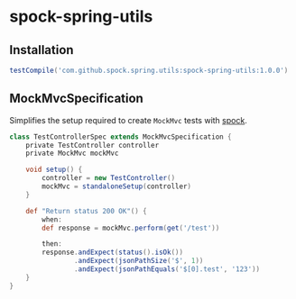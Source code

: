 # spock-spring-utils

## Installation
```groovy
testCompile('com.github.spock.spring.utils:spock-spring-utils:1.0.0')
```

## MockMvcSpecification

Simplifies the setup required to create `MockMvc` tests with [spock](http://spockframework.org/).

```groovy
class TestControllerSpec extends MockMvcSpecification {
    private TestController controller
    private MockMvc mockMvc

    void setup() {
        controller = new TestController()
        mockMvc = standaloneSetup(controller)
    }

    def "Return status 200 OK"() {
        when:
        def response = mockMvc.perform(get('/test'))

        then:
        response.andExpect(status().isOk())
                .andExpect(jsonPathSize('$', 1))
                .andExpect(jsonPathEquals('$[0].test', '123'))
    }
}
```